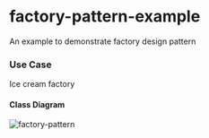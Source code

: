 # factory-pattern-example
An example to demonstrate factory design pattern

### Use Case
Ice cream factory

#### Class Diagram

![factory-pattern](https://user-images.githubusercontent.com/10323216/54081577-149e0380-432d-11e9-95b1-2540634b4156.jpg)

